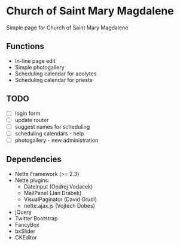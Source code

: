 # Church of Saint Mary Magdalene
Simple page for Church of Saint Mary Magdalene

## Functions

* In-line page edit
* Simple photogallery
* Scheduling calendar for acolytes
* Scheduling calendar for priests

## TODO
- [ ] login form
- [ ] update router
- [ ] suggest names for scheduling
- [ ] scheduling calendars - help
- [ ] photogallery - new administration

## Dependencies

* Nette Framework (>= 2.3)
* Nette plugins:
	* DateInput (Ondrej Vodacek)
	* MailPanel (Jan Drabek)
	* VisualPaginator (David Grudl)
	* nette.ajax.js (Vojtech Dobes)
* jQuery
* Twitter Bootstrap
* FancyBox
* bxSlider
* CKEditor

